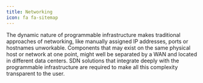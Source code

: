```yaml
---
title: Networking
icon: fa fa-sitemap
---
```

The dynamic nature of programmable infrastructure makes traditional
approaches of networking, like manually assigned IP addresses, ports or
hostnames unworkable.
Components that may exist on the same physical host or network at one point,
might well be separated by a WAN and located in different data centers.
SDN solutions that integrate deeply with the programmable infrastructure
are required to make all this complexity transparent to the user.

